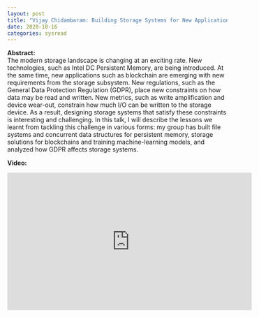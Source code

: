 ```yaml
---
layout: post
title: "Vijay Chidambaram: Building Storage Systems for New Applications, New Hardware, and New Metrics"
date: 2020-10-16
categories: sysread
---
```


<p><b>Abstract:</b><br />
The modern storage landscape is changing at an exciting rate. New technologies, such as Intel DC Persistent Memory, are being introduced. At the same time, new applications such as blockchain are emerging with new requirements from the storage subsystem. New regulations, such as the General Data Protection Regulation (GDPR), place new constraints on how data may be read and written. New metrics, such as write amplification and device wear-out, constrain how much I/O can be written to the storage device. As a result, designing storage systems that satisfy these constraints is interesting and challenging. In this talk, I will describe the lessons we learnt from tackling this challenge in various forms: my group has built file systems and concurrent data structures for persistent memory, storage solutions for blockchains and training machine-learning models, and analyzed how GDPR affects storage systems.
</p>

<p><b>Video:</b><br />
<div style="text-align: center;"><iframe width="560" height="315" src="https://www.youtube-nocookie.com/embed/D6pt7VIoLXU" frameborder="0" allow="accelerometer; autoplay; clipboard-write; encrypted-media; gyroscope; picture-in-picture" allowfullscreen></iframe></div>
</p>
